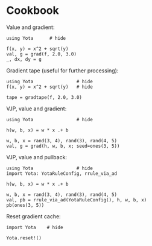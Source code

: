 # Cookbook

Value and gradient:

```@example
using Yota      # hide

f(x, y) = x^2 + sqrt(y)
val, g = grad(f, 2.0, 3.0)
_, dx, dy = g
```

Gradient tape (useful for further processing):

```@example
using Yota                # hide
f(x, y) = x^2 + sqrt(y)   # hide

tape = gradtape(f, 2.0, 3.0)
```

VJP, value and gradient:

```@example
using Yota                # hide

h(w, b, x) = w * x .+ b

w, b, x = rand(3, 4), rand(3), rand(4, 5)
val, g = grad(h, w, b, x; seed=ones(3, 5))
```

VJP, value and pullback:

```@example
using Yota                # hide
import Yota: YotaRuleConfig, rrule_via_ad

h(w, b, x) = w * x .+ b

w, b, x = rand(3, 4), rand(3), rand(4, 5)
val, pb = rrule_via_ad(YotaRuleConfig(), h, w, b, x)
pb(ones(3, 5))
```

Reset gradient cache:

```@example
import Yota    # hide

Yota.reset!()
```
